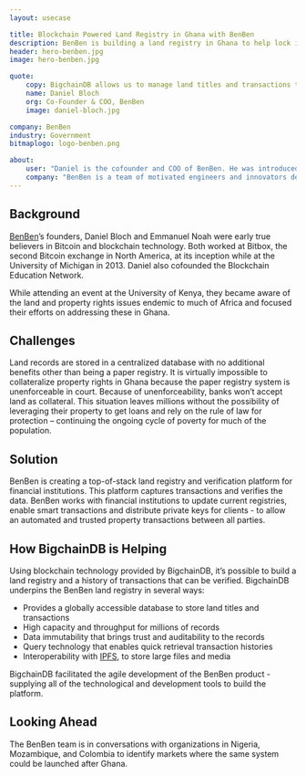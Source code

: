 ```yaml
---
layout: usecase

title: Blockchain Powered Land Registry in Ghana with BenBen
description: BenBen is building a land registry in Ghana to help lock in property rights for citizens.
header: hero-benben.jpg
image: hero-benben.jpg

quote:
    copy: BigchainDB allows us to manage land titles and transactions the way we want, something that no other blockchain can do.
    name: Daniel Bloch
    org: Co-Founder & COO, BenBen
    image: daniel-bloch.jpg

company: BenBen
industry: Government
bitmaplogo: logo-benben.png

about:
    user: "Daniel is the cofounder and COO of BenBen. He was introduced to the blockchain in 2011 while working at Bitbox, one of North America’s first Bitcoin exchanges. From there Daniel cofounded the College Cryptocurrency Network (now the Blockchain Education Network) to fill the educational gap on Blockchain at University campuses. He is based in Accra leading product development, partnerships and client integration at BenBen."
    company: "BenBen is a team of motivated engineers and innovators dedicated to improving government technology in Ghana. BenBen is a digital land database that leverages blockchain technology to provide fast easy access to trusted land content. Focusing on land and property management, BenBen aims to create a reliable land information and transactions system by coupling the latest in geomatic services with blockchain technology."
---
```


## Background

[BenBen](http://benben.com.gh)’s founders, Daniel Bloch and Emmanuel Noah were early true believers in Bitcoin and blockchain technology. Both worked at Bitbox, the second Bitcoin exchange in North America, at its inception while at the University of Michigan in 2013. Daniel also cofounded the Blockchain Education Network.

While attending an event at the University of Kenya, they became aware of the land and property rights issues endemic to much of Africa and focused their efforts on addressing these in Ghana.

## Challenges

Land records are stored in a centralized database with no additional benefits other than being a paper registry. It is virtually impossible to collateralize property rights in Ghana because the paper registry system is unenforceable in court. Because of unenforceability, banks won’t accept land as collateral. This situation leaves millions without the possibility of leveraging their property to get loans and rely on the rule of law for protection – continuing the ongoing cycle of poverty for much of the population.

## Solution

BenBen is creating a top-of-stack land registry and verification platform for financial institutions. This platform captures transactions and verifies the data. BenBen works with financial institutions to update current registries, enable smart transactions and distribute private keys for clients - to allow an automated and trusted property transactions between all parties.

## How BigchainDB is Helping

Using blockchain technology provided by BigchainDB, it’s possible to build a land registry and a history of transactions that can be verified.
BigchainDB underpins the BenBen land registry in several ways:

- Provides a globally accessible database to store land titles and transactions
- High capacity and throughput for millions of records
- Data immutability that brings trust and auditability to the records
- Query technology that enables quick retrieval transaction histories
- Interoperability with [IPFS](https://ipfs.io), to store large files and media

BigchainDB facilitated the agile development of the BenBen product - supplying all of the technological and development tools to build the platform.


## Looking Ahead

The BenBen team is in conversations with organizations in Nigeria, Mozambique, and Colombia to identify markets where the same system could be launched after Ghana.
